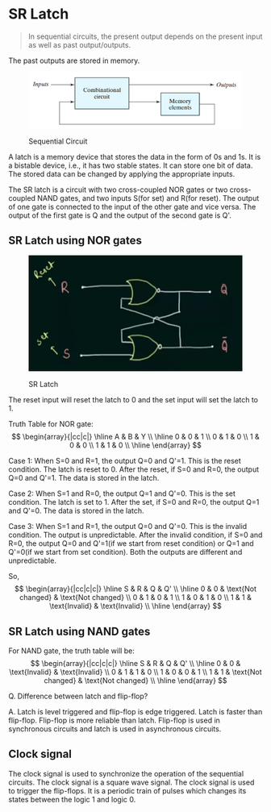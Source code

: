 # SR Latch

> In sequential circuits, the present output depends on the present input as well as past output/outputs.

The past outputs are stored in memory.
<figure><img src=".gitbook/assets/sr-latch/sequential-circuit.png" alt=""><figcaption><p>Sequential Circuit</p></figcaption></figure>

A latch is a memory device that stores the data in the form of 0s and 1s. It is a bistable device, i.e., it has two stable states. It can store one bit of data. The stored data can be changed by applying the appropriate inputs.

The SR latch is a circuit with two cross-coupled NOR gates or two cross-coupled NAND gates, and two inputs S(for set) and R(for reset). The output of one gate is connected to the input of the other gate and vice versa. The output of the first gate is Q and the output of the second gate is Q'. 

## SR Latch using NOR gates

<figure><img src=".gitbook/assets/sr-latch/sr-latch.png" alt=""><figcaption><p>SR Latch</p></figcaption></figure>

The reset input will reset the latch to 0 and the set input will set the latch to 1.

Truth Table for NOR gate:
$$
\begin{array}{|cc|c|}
\hline
A & B & Y \\
\hline
0 & 0 & 1 \\
0 & 1 & 0 \\
1 & 0 & 0 \\
1 & 1 & 0 \\
\hline
\end{array}
$$

Case 1: When S=0 and R=1, the output Q=0 and Q'=1. This is the reset condition. The latch is reset to 0.
After the reset, if S=0 and R=0, the output Q=0 and Q'=1. The data is stored in the latch.

Case 2: When S=1 and R=0, the output Q=1 and Q'=0. This is the set condition. The latch is set to 1.
After the set, if S=0 and R=0, the output Q=1 and Q'=0. The data is stored in the latch.

Case 3: When S=1 and R=1, the output Q=0 and Q'=0. This is the invalid condition. The output is unpredictable.
After the invalid condition, if S=0 and R=0, the output Q=0 and Q'=1(if we start from reset condition) or Q=1 and Q'=0(if we start from set condition). Both the outputs are different and unpredictable.

So,
$$
\begin{array}{|cc|c|c|}
\hline
S & R & Q & Q' \\
\hline
0 & 0 & \text{Not changed} & \text{Not changed} \\
0 & 1 & 0 & 1 \\
1 & 0 & 1 & 0 \\
1 & 1 & \text{Invalid} & \text{Invalid} \\
\hline
\end{array}
$$

## SR Latch using NAND gates

For NAND gate, the truth table will be:
$$
\begin{array}{|cc|c|c|}
\hline
S & R & Q & Q' \\
\hline
0 & 0 & \text{Invalid} & \text{Invalid} \\
0 & 1 & 1 & 0 \\
1 & 0 & 0 & 1 \\
1 & 1 & \text{Not changed} & \text{Not changed} \\
\hline
\end{array}
$$

Q. Difference between latch and flip-flop?

A. Latch is level triggered and flip-flop is edge triggered. Latch is faster than flip-flop. Flip-flop is more reliable than latch. Flip-flop is used in synchronous circuits and latch is used in asynchronous circuits.

## Clock signal

The clock signal is used to synchronize the operation of the sequential circuits. The clock signal is a square wave signal. The clock signal is used to trigger the flip-flops. It is a periodic train of pulses which changes its states between the logic 1 and logic 0.
